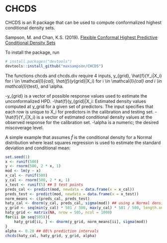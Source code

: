 # CHCDS
CHCDS is an R package that can be used to compute conformalized highest conditional density sets.

Sampson, M. and Chan, K.S. (2019). [Flexible Conformal Highest Predictive Conditional Density Sets](https://arxiv.org/abs/2406.18052)

To install the package, run

```R
# install.packages("devtools")
devtools::install_github("maxsampson/CHCDS")
```

The functions chcds and chcds.div require 4 inputs, y_{grid}, \hat{f}(Y_i|X_i) for i \in \mathcal{I}_{cal}, \hat{f}(y_{grid}|X_i) for i \in \mathcal{I}_{cal} and i \in mathcal{I}_{test}, and \alpha.

-y_{grid} is a vector of possible response values used to estimate the unconformalized HPD.
-\hat{f}(y_{grid}|X_i: Estimated density values computed at y_grid for a given set of predictors. The input specifies that each row is unique to X_i for predictors in the calibration and testing set. 
-\hat{f}(Y_i|X_i) is a vector of estimated conditional density values at the observed response for the calibration set.
-\alpha is a numeric; the desired miscoverage level.

A simple example that assumes $\hat{f}$ is the conditional density for a Normal distribution where least squares regression is used to estimate the standard deviation and conditional mean:

```R
set.seed(1)
x <- runif(500)
y <- rnorm(500, 2 * x, 1)
mod <- lm(y ~ x)
x_cal <- runif(500)
y_cal <- rnorm(500, 2 * x, 1)
x_test <- runif(5) ## 5 test points
preds_cal <- predict(mod, newdata = data.frame(x = x_cal))
preds_test <- predict(mod, newdata = data.frame(x = x_test))
norm_means <- c(preds_cal, preds_test)
haty_cal <- dnorm(y_cal, preds_cal, sigma(mod)) ## using a Normal density
y_grid <- seq(min(y_cal) * 501 / 500, max(y_cal) * 501 / 500, length.out = 1000)
haty_grid <- matrix(NA, nrow = 505, ncol = 1000)
for(ii in seq(505)){
    haty_grid[ii, ] <- dnorm(y_grid, norm_means[ii], sigma(mod))
}
alpha <- 0.20 ## 80\% prediction intervals
chcds(haty_cal, haty_grid, y_grid, alpha)
```

